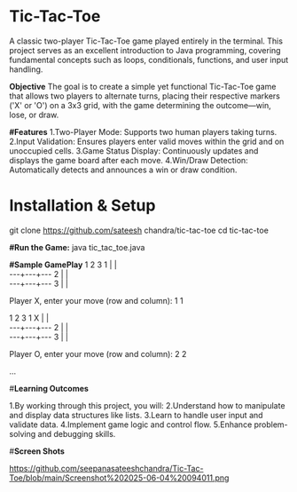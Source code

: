 # Tic-Tac-Toe
A classic two-player Tic-Tac-Toe game played entirely in the terminal. This project serves as an excellent introduction to Java programming, covering fundamental concepts such as loops, conditionals, functions, and user input handling.


**Objective**
The goal is to create a simple yet functional Tic-Tac-Toe game that allows two players to alternate turns, placing their respective markers ('X' or 'O') on a 3x3 grid, with the game determining the outcome—win, lose, or draw.

**#Features**
1.Two-Player Mode: Supports two human players taking turns.
2.Input Validation: Ensures players enter valid moves within the grid and on unoccupied cells.
3.Game Status Display: Continuously updates and displays the game board after each move.
4.Win/Draw Detection: Automatically detects and announces a win or draw condition.

# Installation & Setup

git clone https://github.com/sateesh chandra/tic-tac-toe
cd tic-tac-toe

**#Run the Game:**
java tic_tac_toe.java

**#Sample GamePlay**
   1   2   3
1    |   |   
  ---+---+---
2    |   |   
  ---+---+---
3    |   |   

Player X, enter your move (row and column): 1 1

   1   2   3
1  X |   |   
  ---+---+---
2    |   |   
  ---+---+---
3    |   |   

Player O, enter your move (row and column): 2 2

...


#**Learning Outcomes**

1.By working through this project, you will:
2.Understand how to manipulate and display data structures like lists.
3.Learn to handle user input and validate data.
4.Implement game logic and control flow.
5.Enhance problem-solving and debugging skills.

#**Screen Shots**

https://github.com/seepanasateeshchandra/Tic-Tac-Toe/blob/main/Screenshot%202025-06-04%20094011.png




